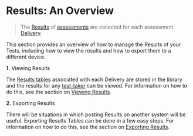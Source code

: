 # Results: An Overview


>The [Results](../appendix/glossary.md#results) of [assessments](../appendix/glossary.md#test) are collected for each assessment [Delivery](../appendix/glossary.md#delivery).

This section provides an overview of how to manage the Results of your Tests, including how to view the results and how to export them to a different device.



**1.** Viewing Results

The [Results tables](../appendix/glossary.md#results-table) associated with each Delivery are stored in the library and the results for any [test-taker](../appendix/glossary.md#test-taker) can be viewed. For information on how to do this, see the section on [Viewing Results](../results/viewing-results.md).


**2.** Exporting Results

There will be situations in which posting Results on another system will be useful. Exporting Results Tables can be done in a few easy steps. For information on how to do this, see the section on [Exporting Results](../results/exporting-results.md).
